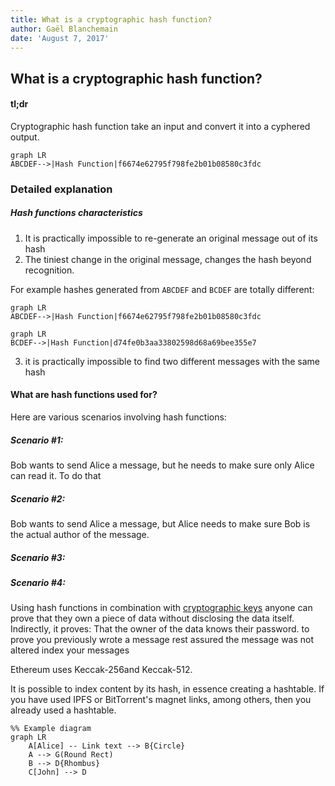 ```yaml
---
title: What is a cryptographic hash function?
author: Gaël Blanchemain
date: 'August 7, 2017'
---
```

## What is a cryptographic hash function?
  
  
#### tl;dr
  
Cryptographic hash function take an input and convert it into a cyphered output.
  
```mermaid
graph LR
ABCDEF-->|Hash Function|f6674e62795f798fe2b01b08580c3fdc
```
  
### Detailed explanation
  
  
##### Hash functions characteristics
  
  
1. It is practically impossible to re-generate an original message out of its hash
2. The tiniest change in the original message, changes the hash beyond recognition.
  
For example hashes generated from ```ABCDEF``` and ```BCDEF``` are totally different:
```mermaid
graph LR
ABCDEF-->|Hash Function|f6674e62795f798fe2b01b08580c3fdc
```
```mermaid
graph LR
BCDEF-->|Hash Function|d74fe0b3aa33802598d68a69bee355e7
```
3. it is practically impossible to find two different messages with the same hash
  
#### What are hash functions used for?
  
Here are various scenarios involving hash functions:
  
##### Scenario #1:
  
Bob wants to send Alice a message, but he needs to make sure only Alice can read it.
To do that
  
##### Scenario #2:
  
Bob wants to send Alice a message, but Alice needs to make sure Bob is the actual author of the message.
  
##### Scenario #3:
  
  
  
##### Scenario #4:
  
  
Using hash functions in combination with [cryptographic keys](public-private-key.md ) anyone can prove that they own a piece of data without disclosing the data itself.
Indirectly, it proves:
That the owner of the data knows their password.
to prove you previously wrote a message
rest assured the message was not altered
index your messages
  
  
Ethereum uses Keccak-256and  Keccak-512.
  
It is possible to index content by its hash, in essence creating a hashtable. If you have used IPFS or BitTorrent's magnet links, among others, then you already used a hashtable.
```mermaid
%% Example diagram
graph LR
    A[Alice] -- Link text --> B{Circle}
    A --> G(Round Rect)
    B --> D{Rhombus}
    C[John] --> D
```
  